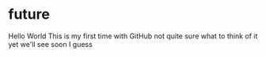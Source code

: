 # future
Hello World
This is my first time with GitHub
not quite sure what to think of it yet
we'll see soon I guess
